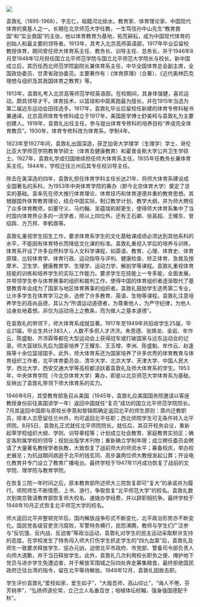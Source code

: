 ![](https://s2.loli.net/2022/08/31/oSNng7jey1aBLVq.png)

袁敦礼（1895-1968），字志仁，祖籍河北徐水。教育家、体育理论家、中国现代体育的奠基人之一。长期在北京师范大学任教，一生笃信孙中山先生“教育救国”和“实业救国”的主张，他以体育教育为基地，拓荒耕耘，成为中国现代体育的创始人和最主要的领导者。1913年，其考入北京高师英语部，1917年毕业后留校教授体育，期间曾任师大体育系主任、教务长、训导主任、总务长，并于1946年8月至1948年12月担任国立北平师范学院与国立北平师范大学院长与校长。新中国成立后，其历任西北师范学院副院长兼体育系主任，中华全国体育总会副主席，全国政协委员、甘肃省政协委员。主要著作有：《体育原理》（合著）、《近代奥林匹克理想与组织及其我国体育之教育》等。

1913年，袁敦礼考入北京高等师范学校英语部。在校期间，其身体强健，喜欢运动，颇具领导才干。体育技术，以篮球和中距离跑最为擅长，并在1915年当选为第二届远东运动会田径选手。1917年，袁敦礼毕业后留校任新建的体育专修科秘书兼通译。北京高师体育专修科成立于1917年，美国医学博士舒美柯与袁敦礼为主要创建人。1919年，袁敦礼出任主任，参与提出体育专修科的培养目标“养成完全体育教员”。1930年，体育专修科改为体育系，学制4年。

1923年至1927年间，袁敦礼出国深造，获芝加哥大学理学（生理学）学士、哥伦比亚大学师范学院教育学硕士（体育及健康教育）和霍普金斯大学公共卫生学硕士。1927年，袁敦礼学成归国继续担任师大体育系主任，1935年任教务长兼体育系主任。1944年，学校迁往兰州后其专任校训导主任。

除去在美深造的四年，袁敦礼担任体育学科主任长达21年，将师大体育系建设成全国著名的系科，为1953年中央体育学院的筹办（即今北京体育大学）奠定了坚实的基础。袁率先在师大推行体育理论、体育技巧和体育道德并重的教育思想。其根据国外体育教育理论，结合中国实际，制订教学计划、教学大纲，并为师大聘任了众多体育教师，如董守义、马约翰、吴蕴瑞和郝更生，使得师大体育系集中了当时国内体育界众多的一流学者，除以上四位外，还有王石卿、徐英超、王耀东、曾绍舆、方万邦、李鹤鼎等。

袁敦礼重视学生招生工作，要求体育系学生的文化基础课成绩必须达到其他系科的水平，不能因有体育特长而降低文化课的标准。袁敦礼重视入学后的培养与训练，体育系开设了许多自然科学与人文科学课程，如英语、教育、心理、体育史、体育原理、比较体育学、体育行政、运动指导与评判、健康检查、矫正体育、急救及按摩术、卫生学、健康教育学、生理学、运动力学、解剖学等课程。袁敦礼重视体育技能的训练和培养学生的实际工作能力。要求学生在技能上一专多能，全面发展，并带领学生参与体育赛事的组织和裁判工作，使得中国的体育组织者逐渐取代了基督教青年会成为了国家与地区体育赛事的组织者。袁敦礼鼓励学生选秀第二专业，让许多学生在体育学习之余，选修了许多教育、英语、生物等课程。袁敦礼注意培养学生的高尚品德，其认为“所谓运动道德者，为尊重他人，为严守纪律，为他人设身处地着想。非仅为运动场上之教条，而为做人之基本道德”。

在袁敦礼的带领下，师大体育系成就显著。1917年至1949年共招收学生25届，毕业21届，毕业生共计383人，人数不多但人才济济。朱恩德、张焕龙、金岩、牟作云、陈盛魁、齐沛霖等都在大型运动会上获得冠军或打破国家与远东运动会的记录。师大篮球队先后为国家培养了王耀东、王玉增、李洲、陈盛魁、牟作云、赵逢珠等十余位篮球国手。此外，师大体育系还为国家培养了许多优秀的体育教育与体育组织工作者，北平体育委员会、清华大学、北京大学、天津大学、中国人民大学、西北大学、西安交通大学等高校都活跃着袁敦礼及师大体育系的学生。1953年，中央体育学院（今北京体育大学）筹办，即是以北京师范大学体育系为基础，反映出了袁敦礼带领下师大体育系的实力。

1946年6月，其受教育部急召从美国（1945年，袁敦礼应美国国务院邀请以客座教授身份前往美国讲学一年）返回中国就任“复员”成功的国立北平师范学院院长。7月其返回中国即与原校长李蒸和黎锦熙确定返回北平的师生原则：原内迁教职员，除本人志愿留任兰州外，均可返回北平任职；西北师院学生可无条件转入北平师院。8月5日，袁敦礼正式就任北平师院院长。就任后，其召开校务会议，重新起草学校组织大纲、学则、训导章程等；计划成立社会教育、家庭教育实验区；确定各附属学校的领导；规划出版学术刊物；重新确立学制年限；成立聘任委员会聘请了大量著名教授学者执教，大致恢复了战前师大的师资水平；筹备校庆，举办校史展览；为抗战期间病逝于北平的钱玄同、高步瀛两位师大教授发起公葬；开设电化教育并专门设立了教育广播电台。最终学校于1947年11月成功恢复了战前的文学院、理学院与教育学院。

在恢复三院一年时间之后，原本教育部所述师大三院恢复即可“复大”的承诺并为履行。师院师生不断情愿、上书、游行，争取恢复“北平师范大学”的校名。袁敦礼数次到南京敦请教育部恢复师大校名、速拨办学经费，并以辞职相抗争。最终学校于1948年10月正式恢复北平师范大学的校名。

师大返回北平并整顿完毕后，国内解放战争形式不断变化，北平政治形势亦不断变化。国民党各级官吏贪污腐败，军警特务横行，民怨沸腾，教师与学生们广泛参与“反饥饿、反内战、反迫害”等政治运动，袁敦礼对学生的民主运动采取默许支持的态度。在学校发生了特务闯入师大打伤学生抓走学生的“四九血案”后，袁敦礼及师生一致要求释放学生、惩办元凶，迫使北平市政府、市党部、警备司令部负责人向师大道歉，并于当日释放学生。此外，袁敦礼几次利用校长职务之便，掩护地下党员与进步学生免遭迫害，并于解放军围城之际四处奔走筹集粮食，最终拒绝国民政府迁往台湾的指令，留在北平等待解放。1948年12月，袁敦礼因故去职。

学生评价袁敦礼“爱校如家，爱生如子”，“大哉吾师，高山仰止”，“诲人不倦，芬芳桃李”，“弘扬师道伦常，立己立人名垂百世；培植体坛桢翰，强身强国德配千秋”。